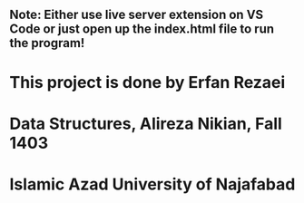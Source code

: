 ## Note: Either use live server extension on VS Code or just open up the index.html file to run the program!

# This project is done by Erfan Rezaei

# Data Structures, Alireza Nikian, Fall 1403

# Islamic Azad University of Najafabad
